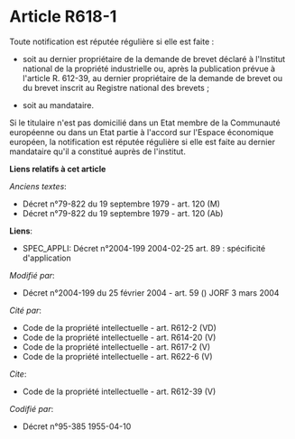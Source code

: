 # Article R618-1

Toute notification est réputée régulière si elle est faite : 

- soit au dernier propriétaire de la demande de brevet déclaré à l'Institut national de la propriété industrielle ou, après
la publication prévue à l'article R. 612-39, au dernier propriétaire de la demande de brevet ou du brevet inscrit au Registre
national des brevets ; 

- soit au mandataire. 

Si le titulaire n'est pas domicilié dans un Etat membre de la Communauté européenne ou dans un Etat partie à l'accord sur
l'Espace économique européen, la notification est réputée régulière si elle est faite au dernier mandataire qu'il a constitué
auprès de l'institut.

**Liens relatifs à cet article**

_Anciens textes_:

  - Décret n°79-822 du 19 septembre 1979 - art. 120 (M)
  - Décret n°79-822 du 19 septembre 1979 - art. 120 (Ab)

**Liens**:

  - SPEC_APPLI: Décret n°2004-199 2004-02-25 art. 89 : spécificité d'application

_Modifié par_:

  - Décret n°2004-199 du 25 février 2004 - art. 59 () JORF 3 mars 2004

_Cité par_:

  - Code de la propriété intellectuelle - art. R612-2 (VD)
  - Code de la propriété intellectuelle - art. R614-20 (V)
  - Code de la propriété intellectuelle - art. R617-2 (V)
  - Code de la propriété intellectuelle - art. R622-6 (V)

_Cite_:

  - Code de la propriété intellectuelle - art. R612-39 (V)

_Codifié par_:

  - Décret n°95-385 1955-04-10
